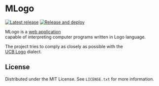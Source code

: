 # MLogo

[![Latest release](https://img.shields.io/github/release/mstream/mlogo.svg)](https://github.com/mstream/mlogo/releases)
[![Release and deploy](https://github.com/mstream/mlogo/actions/workflows/release-and-deploy.yml/badge.svg?branch=master)](https://github.com/mstream/mlogo/actions/workflows/release-and-deploy.yml?query=branch%3Amaster)

MLogo is a [web application](https://mstream.github.io/mlogo/)  
capable of interpreting computer programs written in Logo language.

The project tries to comply as closely as possible with the  
[UCB Logo](https://en.wikipedia.org/wiki/UCBLogo) dialect.

## License

Distributed under the MIT License. See `LICENSE.txt` for more information.
